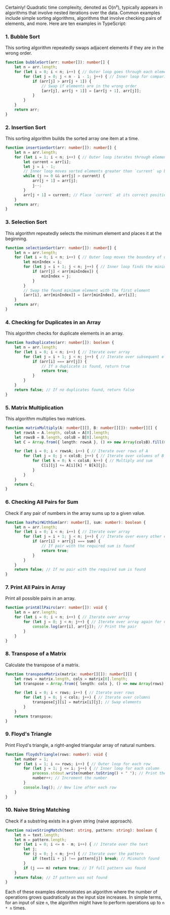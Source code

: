 Certainly! Quadratic time complexity, denoted as O(n²), typically appears in algorithms that involve nested iterations over the data. Common examples include simple sorting algorithms, algorithms that involve checking pairs of elements, and more. Here are ten examples in TypeScript:

### 1. Bubble Sort
This sorting algorithm repeatedly swaps adjacent elements if they are in the wrong order.

```typescript
function bubbleSort(arr: number[]): number[] {
    let n = arr.length;
    for (let i = 0; i < n; i++) { // Outer loop goes through each element
        for (let j = 0; j < n - i - 1; j++) { // Inner loop for comparing adjacent elements
            if (arr[j] > arr[j + 1]) {
                // Swap if elements are in the wrong order
                [arr[j], arr[j + 1]] = [arr[j + 1], arr[j]];
            }
        }
    }
    return arr;
}
```

### 2. Insertion Sort
This sorting algorithm builds the sorted array one item at a time.

```typescript
function insertionSort(arr: number[]): number[] {
    let n = arr.length;
    for (let i = 1; i < n; i++) { // Outer loop iterates through elements
        let current = arr[i];
        let j = i - 1;
        // Inner loop moves sorted elements greater than `current` up by one position
        while (j >= 0 && arr[j] > current) {
            arr[j + 1] = arr[j];
            j--;
        }
        arr[j + 1] = current; // Place `current` at its correct position
    }
    return arr;
}
```

### 3. Selection Sort
This algorithm repeatedly selects the minimum element and places it at the beginning.

```typescript
function selectionSort(arr: number[]): number[] {
    let n = arr.length;
    for (let i = 0; i < n; i++) { // Outer loop moves the boundary of unsorted subarray
        let minIndex = i;
        for (let j = i + 1; j < n; j++) { // Inner loop finds the minimum element
            if (arr[j] < arr[minIndex]) {
                minIndex = j;
            }
        }
        // Swap the found minimum element with the first element
        [arr[i], arr[minIndex]] = [arr[minIndex], arr[i]];
    }
    return arr;
}
```

### 4. Checking for Duplicates in an Array
This algorithm checks for duplicate elements in an array.

```typescript
function hasDuplicates(arr: number[]): boolean {
    let n = arr.length;
    for (let i = 0; i < n; i++) { // Iterate over array
        for (let j = i + 1; j < n; j++) { // Iterate over subsequent elements
            if (arr[i] === arr[j]) {
                // If a duplicate is found, return true
                return true;
            }
        }
    }
    return false; // If no duplicates found, return false
}
```

### 5. Matrix Multiplication
This algorithm multiplies two matrices.

```typescript
function matrixMultiply(A: number[][], B: number[][]): number[][] {
    let rowsA = A.length, colsA = A[0].length;
    let rowsB = B.length, colsB = B[0].length;
    let C = Array.from({ length: rowsA }, () => new Array(colsB).fill(0));

    for (let i = 0; i < rowsA; i++) { // Iterate over rows of A
        for (let j = 0; j < colsB; j++) { // Iterate over columns of B
            for (let k = 0; k < colsA; k++) { // Multiply and sum
                C[i][j] += A[i][k] * B[k][j];
            }
        }
    }
    return C;
}
```

### 6. Checking All Pairs for Sum
Check if any pair of numbers in the array sums up to a given value.

```typescript
function hasPairWithSum(arr: number[], sum: number): boolean {
    let n = arr.length;
    for (let i = 0; i < n; i++) { // Iterate over array
        for (let j = i + 1; j < n; j++) { // Iterate over every other element
            if (arr[i] + arr[j] === sum) {
                // If pair with the required sum is found
                return true;
            }
        }
    }
    return false; // If no pair with the required sum is found
}
```

### 7. Print All Pairs in Array
Print all possible pairs in an array.



```typescript
function printAllPairs(arr: number[]): void {
    let n = arr.length;
    for (let i = 0; i < n; i++) { // Iterate over array
        for (let j = 0; j < n; j++) { // Iterate over array again for each element
            console.log(arr[i], arr[j]); // Print the pair
        }
    }
}
```

### 8. Transpose of a Matrix
Calculate the transpose of a matrix.

```typescript
function transposeMatrix(matrix: number[][]): number[][] {
    let rows = matrix.length, cols = matrix[0].length;
    let transpose = Array.from({ length: cols }, () => new Array(rows).fill(0));

    for (let i = 0; i < rows; i++) { // Iterate over rows
        for (let j = 0; j < cols; j++) { // Iterate over columns
            transpose[j][i] = matrix[i][j]; // Swap elements
        }
    }
    return transpose;
}
```

### 9. Floyd's Triangle
Print Floyd's triangle, a right-angled triangular array of natural numbers.

```typescript
function floydsTriangle(rows: number): void {
    let number = 1;
    for (let i = 1; i <= rows; i++) { // Outer loop for each row
        for (let j = 1; j <= i; j++) { // Inner loop for each column
            process.stdout.write(number.toString() + " "); // Print the number
            number++; // Increment the number
        }
        console.log(); // New line after each row
    }
}
```

### 10. Naive String Matching
Check if a substring exists in a given string (naive approach).

```typescript
function naiveStringMatch(text: string, pattern: string): boolean {
    let n = text.length;
    let m = pattern.length;
    for (let i = 0; i <= n - m; i++) { // Iterate over the text
        let j;
        for (j = 0; j < m; j++) { // Iterate over the pattern
            if (text[i + j] !== pattern[j]) break; // Mismatch found
        }
        if (j === m) return true; // If full pattern was found
    }
    return false; // If pattern was not found
}
```

Each of these examples demonstrates an algorithm where the number of operations grows quadratically as the input size increases. In simple terms, for an input of size `n`, the algorithm might have to perform operations up to `n * n` times.
